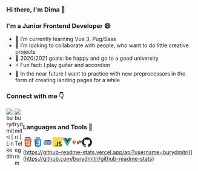 ### Hi there, I'm Dima 👋

### I'm a Junior Frontend Developer 😄
- 🌱 I’m currently learning Vue 3, Pug/Sass
- 👯 I’m looking to collaborate with people, who want to do little creative projects
- 🥅 2020/2021 goals: be happy and go to a good university
- ⚡ Fun fact: I play guitar and accordion
- 🌌 In the near future I want to practice with new preprocessors in the form of creating landing pages for a while

### Connect with me 👇
[<img align="left" alt="burydmitri | LinkedIn" width="22px" src="https://cdn.jsdelivr.net/npm/simple-icons@v3/icons/linkedin.svg" />](https://www.linkedin.com/in/dmitri-bury-4639681ab/)
[<img align="left" alt="burydmitri | Telegram" width="22px" src="https://cdn.jsdelivr.net/npm/simple-icons@v3/icons/telegram.svg" />](https://t.me/dmitri_bury)

<br />

### Languages and Tools 👏
<img align="left" alt="Git" width="26px" src="https://raw.githubusercontent.com/github/explore/80688e429a7d4ef2fca1e82350fe8e3517d3494d/topics/html/html.png" />
<img align="left" alt="Git" width="26px" src="https://raw.githubusercontent.com/github/explore/80688e429a7d4ef2fca1e82350fe8e3517d3494d/topics/css/css.png" />
<img align="left" alt="Git" width="26px" src="https://raw.githubusercontent.com/github/explore/80688e429a7d4ef2fca1e82350fe8e3517d3494d/topics/less/less.png" />
<img align="left" alt="Git" width="26px" src="https://raw.githubusercontent.com/github/explore/80688e429a7d4ef2fca1e82350fe8e3517d3494d/topics/javascript/javascript.png" />
<img align="left" alt="Git" width="26px" src="https://raw.githubusercontent.com/github/explore/80688e429a7d4ef2fca1e82350fe8e3517d3494d/topics/vue/vue.png" />
<img align="left" alt="Git" width="26px" src="https://raw.githubusercontent.com/github/explore/80688e429a7d4ef2fca1e82350fe8e3517d3494d/topics/git/git.png" />
<img align="left" alt="GitHub" width="26px" src="https://raw.githubusercontent.com/github/explore/78df643247d429f6cc873026c0622819ad797942/topics/github/github.png" />

<br />

(https://github-readme-stats.vercel.app/api?username=burydmitri)](https://github.com/burydmitri/github-readme-stats)
